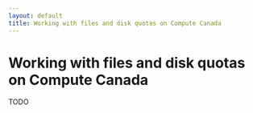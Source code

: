 ```yaml
---
layout: default
title: Working with files and disk quotas on Compute Canada
---
```

# Working with files and disk quotas on Compute Canada

TODO

